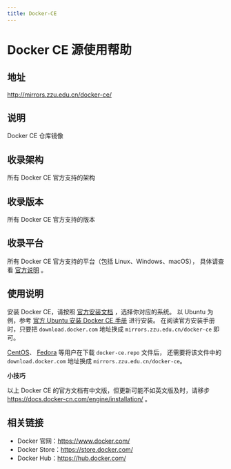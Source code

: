 ```yaml
---
title: Docker-CE
---
```

<!-- ex_nolevel -->
# Docker CE 源使用帮助

## 地址

http://mirrors.zzu.edu.cn/docker-ce/

## 说明

Docker CE 仓库镜像

## 收录架构

所有 Docker CE 官方支持的架构

## 收录版本

所有 Docker CE 官方支持的版本

## 收录平台

所有 Docker CE 官方支持的平台（包括 Linux、Windows、macOS）， 具体请查看 [官方说明](https://docs.docker.com/engine/installation/#supported-platforms) 。

## 使用说明

安装 Docker CE，请按照 [官方安装文档](https://docs.docker.com/engine/installation/) ，选择你对应的系统。 以 Ubuntu 为例，参考 [官方 Ubuntu 安装 Docker CE 手册](https://docs.docker.com/engine/installation/linux/docker-ce/ubuntu/) 进行安装。 在阅读官方安装手册时，只要把 `download.docker.com` 地址换成 `mirrors.zzu.edu.cn/docker-ce` 即可。

[CentOS](https://docs.docker.com/engine/installation/linux/docker-ce/centos/)、 [Fedora](https://docs.docker.com/engine/installation/linux/docker-ce/fedora/) 等用户在下载 `docker-ce.repo` 文件后， 还需要将该文件中的 `download.docker.com` 地址换成 `mirrors.zzu.edu.cn/docker-ce`。

**小技巧**

以上 Docker CE 的官方文档有中文版，但更新可能不如英文版及时，请移步 https://docs.docker-cn.com/engine/installation/ 。

## 相关链接

- Docker 官网：https://www.docker.com/
- Docker Store：https://store.docker.com/
- Docker Hub：https://hub.docker.com/